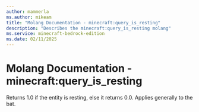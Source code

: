 ```yaml
---
author: mammerla
ms.author: mikeam
title: "Molang Documentation - minecraft:query_is_resting"
description: "Describes the minecraft:query_is_resting molang"
ms.service: minecraft-bedrock-edition
ms.date: 02/11/2025 
---
```


# Molang Documentation - minecraft:query_is_resting

Returns 1.0 if the entity is resting, else it returns 0.0. Applies generally to the bat.

